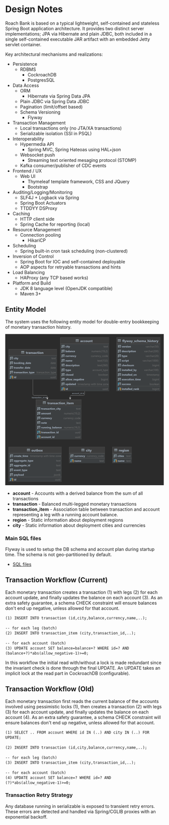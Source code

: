# Design Notes

Roach Bank is based on a typical lightweight, self-contained and stateless Spring Boot application architecture. 
It provides two distinct server implementations; JPA via Hibernate and plain JDBC, both included in a single
self-contained executable JAR artifact with an embedded Jetty servlet container. 

Key architectural mechanisms and realizations:

- Persistence
   - RDBMS 
       - CockroachDB
       - PostgresSQL
-  Data Access
    - ORM
       - Hibernate via Spring Data JPA
    - Plain JDBC via Spring Data JDBC
    - Pagination (limit/offset based)
    - Schema Versioning
        - Flyway
- Transaction Management
    - Local transactions only (no JTA/XA transactions)
    - Serializable isolation (SSI in PSQL)
- Interoperability
    - Hypermedia API
        - Spring MVC, Spring Hateoas using HAL+json
    - Websocket push 
        - Streaming text oriented mesaging protocol (STOMP)
    - Kafka consumer/publisher of CDC events 
- Frontend / UX
    - Web UI
        - Thymeleaf template framework, CSS and JQuery
        - Bootstrap    
- Auditing/Logging/Monitoring
    - SLF4J + Logback via Spring                   
    - Spring Boot Actuators
    - TTDDYY DSProxy
- Caching
    - HTTP client side
    - Spring Cache for reporting (local)
- Resource Management
    - Connection pooling
        - HikariCP 
- Scheduling
    - Spring built-in cron task scheduling (non-clustered)
- Inversion of Control       
    - Spring Boot for IOC and self-contained deployable
    - AOP aspects for retryable transactions and hints
- Load Balancing
    - HAProxy (any TCP based works)
- Platform and Build
    - JDK 8 language level (OpenJDK compatible)
    - Maven 3+

## Entity Model

The system uses the following entity model for double-entry bookkeeping of monetary transaction history. 

![schema](diagram_schema.png)

- **account**  - Accounts with a derived balance from the sum of all transactions
- **transaction**  - Balanced multi-legged monetary transactions
- **transaction_item** - Association table between transaction and account representing a leg with a running account balance.
- **region**  - Static information about deployment regions
- **city**  - Static information about deployment cities and currencies

### Main SQL files

Flyway is used to setup the DB schema and account plan during startup time. The schema is not geo-partitioned 
by default.

- [SQL files](../bank-server/src/main/resources/db) 

## Transaction Workflow (Current)

Each monetary transaction creates a transaction (1) with legs (2) for each account update, and finally updates 
the balance on each account (3). As an extra safety guarantee, a schema CHECK constraint will ensure balances 
don't end up negative, unless allowed for that account.

    (1) INSERT INTO transaction (id,city,balance,currency,name,..);
    
    -- for each leg (batch)
    (2) INSERT INTO transaction_item (city,transaction_id,..);
    
    -- for each account (batch)
    (3) UPDATE account SET balance=balance+? WHERE id=? AND (balance+?)*abs(allow_negative-1)>=0;

In this workflow the initial read with/without a lock is made redundant since the invariant check
is done through the final UPDATE. An UPDATE takes an implicit lock at the read part in
CockroachDB (configurable).

## Transaction Workflow (Old) 

Each monetary transaction first reads the current balance of the accounts involved using pessimistic locks (1), 
then creates a transaction (2) with legs (3) for each account update, and finally updates the balance on each 
account (4). As an extra safety guarantee, a schema CHECK constraint will ensure balances don't end up negative, 
unless allowed for that account.

    (1) SELECT .. FROM account WHERE id IN (..) AND city IN (..) FOR UPDATE;
    
    (2) INSERT INTO transaction (id,city,balance,currency,name,..);
    
    -- for each leg (batch)
    (3) INSERT INTO transaction_item (city,transaction_id,..);
    
    -- for each account (batch)
    (4) UPDATE account SET balance=? WHERE id=? AND (?)*abs(allow_negative-1)>=0;

### Transaction Retry Strategy

Any database running in serializable is exposed to transient retry errors. These errors are detected
and handled via Spring/CGLIB proxies with an exponential backoff. 
